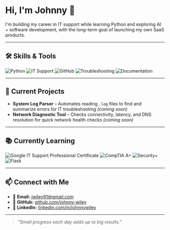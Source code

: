 # Hi, I'm Johnny 👋

I'm building my career in IT support while learning Python and exploring AI + software development, with the long-term goal of launching my own SaaS products.

---

## 🛠 Skills & Tools
![Python](https://img.shields.io/badge/Python-Beginner-blue?logo=python)
![IT Support](https://img.shields.io/badge/IT%20Support-Active%20Learning-green)
![GitHub](https://img.shields.io/badge/GitHub-Profile%20Builder-black?logo=github)
![Troubleshooting](https://img.shields.io/badge/Troubleshooting-Problem%20Solver-orange)
![Documentation](https://img.shields.io/badge/Documentation-Process%20Improvement-lightgrey)

---

## 🚀 Current Projects
- **System Log Parser** – Automates reading `.log` files to find and summarize errors for IT troubleshooting *(coming soon)*
- **Network Diagnostic Tool** – Checks connectivity, latency, and DNS resolution for quick network health checks *(coming soon)*

---

## 📚 Currently Learning
![Google IT Support Professional Certificate](https://img.shields.io/badge/Google%20IT%20Support-In%20Progress-blue?logo=google)
![CompTIA A+](https://img.shields.io/badge/CompTIA%20A+-Planned-red)
![Security+](https://img.shields.io/badge/Security%2B-Planned-orange)
![Flask](https://img.shields.io/badge/Flask-Beginner-black?logo=flask)

---

## 📫 Connect with Me
- 📧 **Email:** [jwiley91@gmail.com](mailto:jwiley91@gmail.com)  
- 🐙 **GitHub:** [github.com/johnny-wiley](https://github.com/johnny-wiley)
- 💼 **LinkedIn:** [linkedin.com/in/johnnywiley](https://linkedin.com/in/johnnywiley)


---

> *"Small progress each day adds up to big results."*
